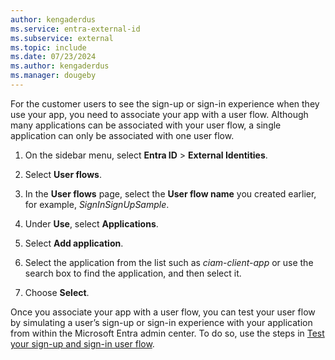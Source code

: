 ```yaml
---
author: kengaderdus
ms.service: entra-external-id
ms.subservice: external
ms.topic: include
ms.date: 07/23/2024
ms.author: kengaderdus
ms.manager: dougeby
---
```

For the customer users to see the sign-up or sign-in experience when they use your app, you need to associate your app with a user flow. Although many applications can be associated with your user flow, a single application can only be associated with one user flow.

1. On the sidebar menu, select **Entra ID** > **External Identities**.

1. Select **User flows**.

1. In the **User flows** page, select the **User flow name** you created earlier, for example, *SignInSignUpSample*.

1. Under **Use**, select **Applications**.

1. Select **Add application**.
   <!--[Screenshot the shows how to associate an application to a user flow.](media/20-create-user-flow-add-application.png)-->

1. Select the application from the list such as *ciam-client-app* or use the search box to find the application, and then select it.

1. Choose **Select**. 

Once you associate your app with a user flow, you can test your user flow by simulating a user’s sign-up or sign-in experience with your application from within the Microsoft Entra admin center. To do so, use the steps in [Test your sign-up and sign-in user flow](../../how-to-test-user-flows.md). 

